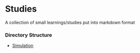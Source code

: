 # Studies
A collection of small learnings/studies put into markdown format

### Directory Structure
- [Simulation](/simulation)
